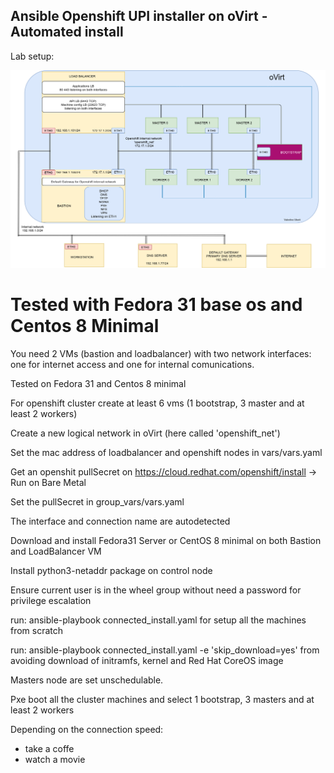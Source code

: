## Ansible Openshift UPI installer on oVirt - Automated install

Lab setup:

![alt text](https://raw.githubusercontent.com/ValentinoUberti/openshift-ansible-ovirt/master/files/OvirtLabV2.png)

# Tested with Fedora 31 base os and Centos 8 Minimal #

You need 2 VMs (bastion and loadbalancer) with two network interfaces: one for internet access and one for internal comunications.

Tested on Fedora 31 and Centos 8 minimal

For openshift cluster create at least 6 vms (1 bootstrap, 3 master and at least 2 workers)

Create a new logical network in oVirt (here called 'openshift_net')

Set the mac address of loadbalancer and openshift nodes in vars/vars.yaml 

Get an openshit pullSecret on  https://cloud.redhat.com/openshift/install  -> Run on Bare Metal

Set the pullSecret in group_vars/vars.yaml

The interface and connection name are autodetected

Download and install Fedora31 Server or CentOS 8 minimal on both Bastion and LoadBalancer VM

Install python3-netaddr package on control node

Ensure current user is in the wheel group without need a password for privilege escalation

run: ansible-playbook connected_install.yaml for setup all the machines from scratch

run: ansible-playbook connected_install.yaml -e 'skip_download=yes' from avoiding download of initramfs, kernel and Red Hat CoreOS image

Masters node are set unschedulable.  

Pxe boot all the cluster machines and select 1 bootstrap, 3 masters and at least 2 workers

Depending on the connection speed:
  - take a coffe
  - watch a movie






